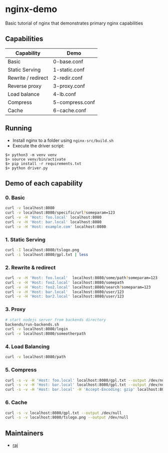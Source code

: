 # nginx-demo
Basic tutorial of nginx that demonstrates primary nginx capabilities

## Capabilities

| Capability            | Demo  
| -----------           | -----------
| Basic                 | 0-base.conf
| Static Serving        | 1-static.conf
| Rewrite / redirect    | 2-redir.conf
| Reverse proxy         | 3-proxy.conf
| Load balance          | 4-lb.conf
| Compress              | 5-compress.conf
| Cache                 | 6-cache.conf


## Running 

- Install nginx to a folder using `nginx-src/build.sh`
-  Execute the driver script:
```shell
$> python3 -m venv venv
$> source venv/bin/activate
$> pip install -r requirements.txt
$> python driver.py
```

## Demo of each capability

### 0. Basic 

```sh
curl -v localhost:8080
curl -v localhost:8080/specific/url?someparam=123
curl -v -H 'Host: foo.local' localhost:8080
curl -v -H 'Host: bar.local' localhost:8080
curl -v -H 'Host: example.com' localhost:8080
```

### 1. Static Serving

```sh
curl -I localhost:8080/tslogo.png
curl -i localhost:8080/gpl.txt | less
```

### 2. Rewrite & redirect

```sh
curl -v -H 'Host: foo.local'  localhost:8080/some/path?someparam=123
curl -v -H 'Host: foo2.local' localhost:8080/somepath
curl -v -H 'Host: foo2.local' localhost:8080/search?someparam=123
curl -v -H 'Host: bar.local'  localhost:8080/user/123
curl -v -H 'Host: bar2.local' localhost:8080/user/123
```

### 3. Proxy

```sh
# start nodejs server from backends directory
backends/run-backends.sh
curl -v localhost:8080/login
curl -v localhost:8080/someotherpath
```

### 4. Load Balancing

```sh
curl -v localhost:8080/path
```

### 5. Compress

```sh
curl -s -v -H 'Host: foo.local' localhost:8080/gpl.txt --output /dev/null
curl -s -v -H 'Host: bar.local' localhost:8080/gpl.txt --output /dev/null
curl -s -v -H 'Host: bar.local' -H 'Accept-Encoding: gzip' localhost:8080/gpl.txt --output /dev/null
```

### 6. Cache

```sh
curl -s -v localhost:8080/gpl.txt --output /dev/null
curl -s -v localhost:8080/tslogo.png --output /dev/null
```

## Maintainers

- [raj](mailto:ragebiswas@gmail.com)